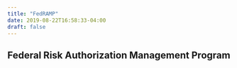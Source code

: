 ```yaml
---
title: "FedRAMP"
date: 2019-08-22T16:58:33-04:00
draft: false
---
```

## Federal Risk Authorization Management Program
